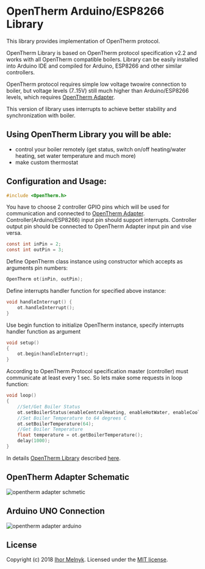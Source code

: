 # OpenTherm Arduino/ESP8266 Library

This library provides implementation of OpenTherm protocol.

OpenTherm Library is based on OpenTherm protocol specification v2.2 and works with all OpenTherm compatible boilers. Library can be easily installed into Arduino IDE and compiled for Arduino, ESP8266 and other similar controllers. 

OpenTherm protocol requires simple low voltage twowire connection to boiler, but voltage levels (7..15V) still much higher than Arduino/ESP8266 levels, which requires [OpenTherm Adapter](http://ihormelnyk.com/opentherm_adapter).

This version of library uses interrupts to achieve better stability and synchronization with boiler.

## Using OpenTherm Library you will be able:
- control your boiler remotely (get status, switch on/off heating/water heating, set water temperature and much more)
- make custom thermostat

## Configuration and Usage:
```c
#include <OpenTherm.h>
```
You have to choose 2 controller GPIO pins which will be used for communication and connected to [OpenTherm Adapter](http://ihormelnyk.com/opentherm_adapter). Controller(Arduino/ESP8266) input pin should support interrupts.
Controller output pin should be connected to OpenTherm Adapter input pin and vise versa.
```c
const int inPin = 2;
const int outPin = 3;
```
Define OpenTherm class instance using constructor which accepts as arguments pin numbers:
```c
OpenTherm ot(inPin, outPin);
```
Define interrupts handler function for specified above instance:
```c
void handleInterrupt() {
	ot.handleInterrupt();
}
```
Use begin function to initialize OpenTherm instance, specify interrupts handler function as argument
```c
void setup()
{
    ot.begin(handleInterrupt);
}
```
According to OpenTherm Protocol specification master (controller) must communicate at least every 1 sec. So lets make some requests in loop function:
```c
void loop()
{	
    //Set/Get Boiler Status
    ot.setBoilerStatus(enableCentralHeating, enableHotWater, enableCooling);
    //Set Boiler Temperature to 64 degrees C
    ot.setBoilerTemperature(64);
    //Get Boiler Temperature
    float temperature = ot.getBoilerTemperature();
    delay(1000);
}
```

In details [OpenTherm Library](http://ihormelnyk.com/opentherm_library) described [here](http://ihormelnyk.com/opentherm_library).

## OpenTherm Adapter Schematic
![opentherm adapter schmetic](http://ihormelnyk.com/Content/Pages/opentherm_adapter/opentherm_adapter_schematic.png)

## Arduino UNO Connection
![opentherm adapter arduino](http://ihormelnyk.com/Content/Pages/opentherm_adapter/opentherm_adapter_arduino_connection.png)

## License
Copyright (c) 2018 [Ihor Melnyk](http://ihormelnyk.com). Licensed under the [MIT license](/LICENSE?raw=true).
